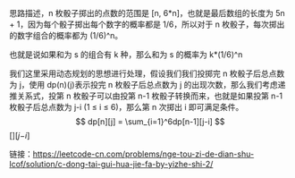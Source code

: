 思路描述，n 枚骰子掷出的点数的范围是 [n, 6*n]，也就是最后数组的长度为 5n + 1，因为每个骰子掷出每个数字的概率都是 1/6，所以对于 n 枚骰子，每次掷出的数字组合的概率都为 (1/6)^n。

也就是说如果和为 s 的组合有 k 种，那么和为 s 的概率为 k*(1/6)^n

我们这里采用动态规划的思想进行处理，假设我们我们投掷完 n 枚骰子后总点数为 j，使用 dp(n)(j)表示投完 n 枚骰子后总点数为 j 的出现次数，那么我们考虑递推关系式，投第 n 枚骰子可以由投第 n-1 枚骰子转换而来，也就是如果投第 n-1 枚骰子后总点数为 j-i (1 ≤ i ≤ 6)，那么第 n 次掷出 i 即可满足条件。
$$
dp[n][j] = \sum_{i=1}^6dp[n-1][j-i]
$$
[][*j*−*i*]

链接：https://leetcode-cn.com/problems/nge-tou-zi-de-dian-shu-lcof/solution/c-dong-tai-gui-hua-jie-fa-by-yizhe-shi-2/